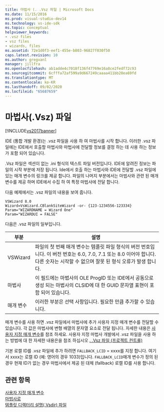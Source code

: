 ```yaml
---
title: 마법사 (. .Vsz 파일 | Microsoft Docs
ms.date: 11/15/2016
ms.prod: visual-studio-dev14
ms.technology: vs-ide-sdk
ms.topic: conceptual
helpviewer_keywords:
- .vsz files
- vsz files
- wizards, files
ms.assetid: 72e1d0f3-eef1-455e-b803-96827f030f50
caps.latest.revision: 10
ms.author: gregvanl
manager: jillfra
ms.openlocfilehash: ab1adde4c7018f136f47769e16a8ce2fedf72c93
ms.sourcegitcommit: 6cfffa72af599a9d667249caaaa411bb28ea69fd
ms.translationtype: MT
ms.contentlocale: ko-KR
ms.lasthandoff: 09/02/2020
ms.locfileid: "65687659"
---
```

# <a name="wizard-vsz-file"></a>마법사(.Vsz) 파일
[!INCLUDE[vs2017banner](../../includes/vs2017banner.md)]

IDE (통합 개발 환경)는 .vsz 파일을 사용 하 여 마법사를 시작 합니다. 이러한 .vsz 파일에는 IDE에서 호출할 마법사와 마법사에 전달할 정보를 결정 하는 데 사용 하는 정보가 포함 되어 있습니다.  
  
 .Vsz 파일은 섹션이 없는 .ini 형식의 텍스트 파일 버전입니다. IDE에 알려진 정보는 파일의 시작 부분에 저장 됩니다. Ide에서 호출 하는 마법사와 IDE에 전달할 .vsz 파일에 있는 매개 변수의 링크를 제공 합니다. 파일의 나머지 부분에서는 마법사와 관련 된 매개 변수를 제공 하며 IDE에서 수집 하 여 특정 마법사에 전달 합니다.  
  
 다음 예제에서는 .vsz 파일의 내용을 보여 줍니다.  
  
```  
VSWizard 8.0  
Wizard=VsWizard.CBlankSiteWizard -or- {123-1234556-123334}  
Param="WIZARDNAME = Wizard One"  
Param="WIZARDUI = FALSE"  
```  
  
 다음은 .vsz 파일의 일부입니다.  
  
|부분|설명|  
|----------|-----------------|  
|VSWizard|파일의 첫 번째 매개 변수는 템플릿 파일 형식의 버전 번호입니다. 이 버전 번호는 6.0, 7.0, 7.1 또는 8.0 이어야 합니다. 다른 숫자는 시작할 수 없으며 잘못 된 형식 오류가 발생 합니다.|  
|마법사|이 필드에는 마법사의 OLE ProgID 또는 IDE에서 공동으로 생성 되는 마법사의 CLSID에 대 한 GUID 문자열 표현이 포함 되어 있습니다.|  
|매개 변수|이러한 부분은 선택 사항입니다. 필요한 만큼 추가할 수 있습니다.|  
  
 매개 변수를 사용 하면 .vsz 파일에서 마법사에 추가 사용자 지정 매개 변수를 전달할 수 있습니다. 각 값은 마법사에 변형 배열의 문자열 요소로 전달 됩니다. 자세한 내용은 [사용자 지정 매개 변수](../../extensibility/internals/custom-parameters.md)를 참조 하세요. 사용자 지정 마법사 개발에서 .vsz 파일을 사용 하는 방법에 대 한 자세한 내용은을 참조 하십시오 [. .Vsz 파일 (프로젝트 컨트롤)](https://msdn.microsoft.com/library/b8678fee-6795-46d1-9338-48b22d5e9207)  
  
 기본 로캘 ID를 .vsz 파일에 추가 하려면 `FALLBACK_LCID` = xxxx를 지정 합니다. 여기서 xxxx는 로캘 ID (예: 영어의 경우 1033)입니다. `FALLBACK_LCID`매개 변수가 정의 된 경우 현재 ID가 없는 경우 마법사에서 제공 된 대체 (fallback) 로캘 ID를 사용 합니다.  
  
## <a name="see-also"></a>관련 항목  
 [사용자 지정 매개 변수](../../extensibility/internals/custom-parameters.md)   
 [마법사로](../../extensibility/internals/wizards.md)   
 [템플릿 디렉터리 설명(.Vsdir) 파일](../../extensibility/internals/template-directory-description-dot-vsdir-files.md)
